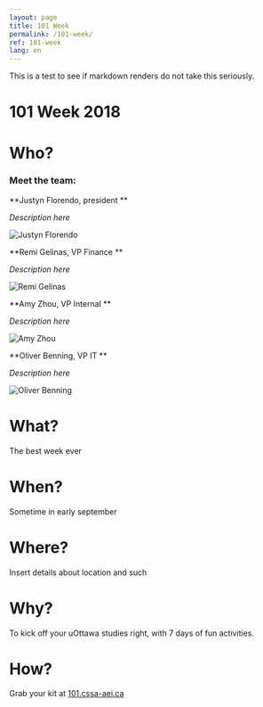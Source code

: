 ```yaml
---
layout: page
title: 101 Week
permalink: /101-week/
ref: 101-week
lang: en
---
```


This is a test to see if markdown renders do not take this seriously.

# 101 Week 2018

# Who?

### Meet the team:

**Justyn Florendo, president **

*Description here*

[justyn]: https://i1.wp.com/www.shelbytrailer.com/wp-content/uploads/2017/03/person-generic.jpg "Justyn Florendo"
![Justyn Florendo][justyn]

**Remi Gelinas, VP Finance **

*Description here*

[remi]: https://i1.wp.com/www.shelbytrailer.com/wp-content/uploads/2017/03/person-generic.jpg "Remi Gelinas"
![Remi Gelinas][remi]


**Amy Zhou, VP Internal **

*Description here*

[amy]: https://i1.wp.com/www.shelbytrailer.com/wp-content/uploads/2017/03/person-generic.jpg "Amy Zhou"
![Amy Zhou][amy]


**Oliver Benning, VP IT **

*Description here*

[oliver]: https://i1.wp.com/www.shelbytrailer.com/wp-content/uploads/2017/03/person-generic.jpg "Oliver Benning"
![Oliver Benning][oliver]



# What?

The best week ever

# When?

Sometime in early september

# Where?

Insert details about location and such

# Why?

To kick off your uOttawa studies right, with 7 days of fun activities.

# How?

Grab your kit at [101.cssa-aei.ca](101.cssa-aei.ca)

